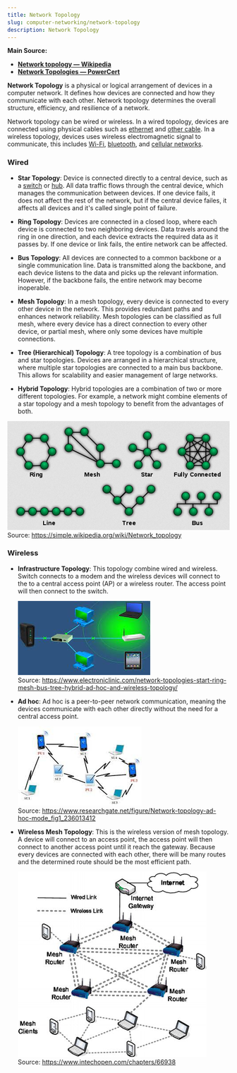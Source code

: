 ```yaml
---
title: Network Topology
slug: computer-networking/network-topology
description: Network Topology
---
```


**Main Source:**

- **[Network topology — Wikipedia](https://simple.wikipedia.org/wiki/Network_topology)**
- **[Network Topologies — PowerCert](https://youtu.be/zbqrNg4C98U?si=CgkGx3asVyRrUT20)**

**Network Topology** is a physical or logical arrangement of devices in a computer network. It defines how devices are connected and how they communicate with each other. Network topology determines the overall structure, efficiency, and resilience of a network.

Network topology can be wired or wireless. In a wired topology, devices are connected using physical cables such as [ethernet](/cs-notes/computer-networking/ethernet) and [other cable](/cs-notes/digital-signal-processing/signal-transmission-medium#guided-transmission). In a wireless topology, devices uses wireless electromagnetic signal to communicate, this includes [Wi-Fi](/cs-notes/computer-networking/wi-fi), [bluetooth](/cs-notes/computer-networking/bluetooth), and [cellular networks](/cs-notes/computer-networking/cellular-networking).

### Wired

- **Star Topology**: Device is connected directly to a central device, such as a [switch](/cs-notes/computer-networking/switch) or [hub](/cs-notes/computer-networking/hubs). All data traffic flows through the central device, which manages the communication between devices. If one device fails, it does not affect the rest of the network, but if the central device failes, it affects all devices and it's called single point of failure.

- **Ring Topology**: Devices are connected in a closed loop, where each device is connected to two neighboring devices. Data travels around the ring in one direction, and each device extracts the required data as it passes by. If one device or link fails, the entire network can be affected.

- **Bus Topology**: All devices are connected to a common backbone or a single communication line. Data is transmitted along the backbone, and each device listens to the data and picks up the relevant information. However, if the backbone fails, the entire network may become inoperable.

- **Mesh Topology**: In a mesh topology, every device is connected to every other device in the network. This provides redundant paths and enhances network reliability. Mesh topologies can be classified as full mesh, where every device has a direct connection to every other device, or partial mesh, where only some devices have multiple connections.

- **Tree (Hierarchical) Topology**: A tree topology is a combination of bus and star topologies. Devices are arranged in a hierarchical structure, where multiple star topologies are connected to a main bus backbone. This allows for scalability and easier management of large networks.

- **Hybrid Topology**: Hybrid topologies are a combination of two or more different topologies. For example, a network might combine elements of a star topology and a mesh topology to benefit from the advantages of both.

![Type of network topology](./topology.png)  
Source: https://simple.wikipedia.org/wiki/Network_topology

### Wireless

- **Infrastructure Topology**: This topology combine wired and wireless. Switch connects to a modem and the wireless devices will connect to the to a central access point (AP) or a wireless router. The access point will then connect to the switch.

  ![Infrastructure topology](./infrastructure-topology.jpeg)  
   Source: https://www.electroniclinic.com/network-topologies-start-ring-mesh-bus-tree-hybrid-ad-hoc-and-wireless-topology/

- **Ad hoc**: Ad hoc is a peer-to-peer network communication, meaning the devices communicate with each other directly without the need for a central access point.

  ![Device connecting with each other](./ad-hoc.jpeg)  
   Source: https://www.researchgate.net/figure/Network-topology-ad-hoc-mode_fig1_236013412

- **Wireless Mesh Topology**: This is the wireless version of mesh topology. A device will connect to an access point, the access point will then connect to another access point until it reach the gateway. Because every devices are connected with each other, there will be many routes and the determined route should be the most efficient path.

  ![Router aswell as the devices connected with each other wirelessly](./wireless-mesh-topology.png)  
   Source: https://www.intechopen.com/chapters/66938
